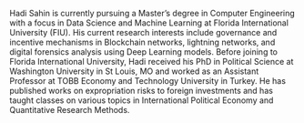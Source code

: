 Hadi Sahin is currently pursuing a Master’s degree in Computer Engineering with a focus in Data Science and Machine Learning at Florida International University (FIU). His current research interests include governance and incentive mechanisms in Blockchain networks, lightning networks, and digital forensics analysis using Deep Learning models. Before joining to Florida International University, Hadi received his PhD in Political Science at Washington University in St Louis, MO and worked as an Assistant Professor at TOBB Economy and Technology University in Turkey. He has published works on expropriation risks to foreign investments and has taught classes on various topics in International Political Economy and Quantitative Research Methods. 
